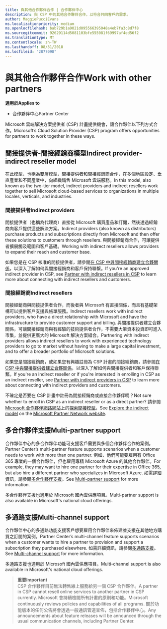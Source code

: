 ```yaml
---
title: 與其他合作夥伴合作 | 合作夥伴中心
description: 與 CSP 中的其他合作夥伴合作，以符合共同客戶的需求。
author: MaggiePucciEvans
ms.localizationpriority: medium
ms.openlocfilehash: bab729b1a9021d095566395048a4eb7fa3c8d7f8
ms.sourcegitcommit: 92629114d5081103bfe555081f69997af4ed56f2
ms.translationtype: MT
ms.contentlocale: zh-TW
ms.lasthandoff: 08/31/2018
ms.locfileid: "2877098"
---
```

# <a name="work-with-other-partners"></a><span data-ttu-id="805e7-103">與其他合作夥伴合作</span><span class="sxs-lookup"><span data-stu-id="805e7-103">Work with other partners</span></span>

**<span data-ttu-id="805e7-104">適用於</span><span class="sxs-lookup"><span data-stu-id="805e7-104">Applies to</span></span>**

-  <span data-ttu-id="805e7-105">合作夥伴中心</span><span class="sxs-lookup"><span data-stu-id="805e7-105">Partner Center</span></span>

<span data-ttu-id="805e7-106">Microsoft 雲端解決方案提供者 (CSP) 計畫提供機會，讓合作夥伴以下列方式合作。</span><span class="sxs-lookup"><span data-stu-id="805e7-106">Microsoft’s Cloud Solution Provider (CSP) program offers opportunities for partners to work together in these ways.</span></span>

## <a name="indirect-provider-indirect-reseller-model"></a><span data-ttu-id="805e7-107">間接提供者-間接經銷商模型</span><span class="sxs-lookup"><span data-stu-id="805e7-107">Indirect provider-indirect reseller model</span></span>

<span data-ttu-id="805e7-108">在此模型，也稱為雙層模型，間接提供者和間接經銷商合作，在多個地區設定、垂直產業和不同產業中，向組織銷售 Microsoft 雲端服務。</span><span class="sxs-lookup"><span data-stu-id="805e7-108">In this model, also known as the two-tier model, indirect providers and indirect resellers work together to sell Microsoft cloud-based services to organizations in multiple locales, verticals, and industries.</span></span> 

### <a name="indirect-providers"></a><span data-ttu-id="805e7-109">間接提供者</span><span class="sxs-lookup"><span data-stu-id="805e7-109">Indirect providers</span></span> 

<span data-ttu-id="805e7-110">間接提供者（也稱為代理商）直接從 Microsoft 購買產品和訂閱，然後透過經銷商向客戶提供這些解決方案。</span><span class="sxs-lookup"><span data-stu-id="805e7-110">Indirect providers (also known as distributors) purchase products and subscriptions directly from Microsoft and then offer these solutions to customers through resellers.</span></span> <span data-ttu-id="805e7-111">與間接經銷商合作，可讓提供者擴展觸及範圍和客戶基礎。</span><span class="sxs-lookup"><span data-stu-id="805e7-111">Working with indirect resellers allows providers to expand their reach and customer base.</span></span> 

<span data-ttu-id="805e7-112">如果您是在 CSP 核准的間接提供者，請參閱[在 CSP 中與間接經銷商建立合夥關係](indirect-provider-tasks-in-partner-center.md)，以深入了解如何與間接經銷商和客戶保持聯繫。</span><span class="sxs-lookup"><span data-stu-id="805e7-112">If you're an approved indirect provider in CSP, see [Partner with indirect resellers in CSP](indirect-provider-tasks-in-partner-center.md) to learn more about connecting with indirect resellers and customers.</span></span> 

### <a name="indirect-resellers"></a><span data-ttu-id="805e7-113">間接經銷商</span><span class="sxs-lookup"><span data-stu-id="805e7-113">Indirect resellers</span></span> 

<span data-ttu-id="805e7-114">間接經銷商與間接提供者合作，而後者與 Microsoft 有直接關係，而且有基礎架構可以提供客戶支援與帳單服務。</span><span class="sxs-lookup"><span data-stu-id="805e7-114">Indirect resellers work with indirect providers, who have a direct relationship with Microsoft and have the infrastructure to provide customer support and billing.</span></span> <span data-ttu-id="805e7-115">與間接提供者建立合夥關係，可讓間接經銷商與有經驗的技術提供者合作，不需要大筆資本投資即可進入市集，並提供更廣大的 Microsoft 解決方案組合。</span><span class="sxs-lookup"><span data-stu-id="805e7-115">Partnering with indirect providers allows indirect resellers to work with experienced technology providers to go to market without having to make a large capital investment, and to offer a broader portfolio of Microsoft solutions.</span></span> 

<span data-ttu-id="805e7-116">如果您是間接經銷商，或如果您有興趣註冊為 CSP 計畫的間接經銷商，請參閱[在 CSP 中與間接提供者建立合夥關係](indirect-reseller-tasks-in-partner-center.md)，以深入了解如何與間接提供者和客戶保持聯繫。</span><span class="sxs-lookup"><span data-stu-id="805e7-116">If you're an indirect reseller or if you're interested in enrolling in CSP as an indirect reseller, see [Partner with indirect providers in CSP](indirect-reseller-tasks-in-partner-center.md) to learn more about connecting with indirect providers and customers.</span></span>

<span data-ttu-id="805e7-117">不確定是否要在 CSP 計畫中註冊為間接經銷商或直接合作夥伴嗎？</span><span class="sxs-lookup"><span data-stu-id="805e7-117">Not sure whether to enroll in CSP as an indirect reseller or as a direct partner?</span></span> <span data-ttu-id="805e7-118">請參閱 [Microsoft 合作夥伴網路網站](https://partner.microsoft.com)上的[探索間接模型](https://partner.microsoft.com/cloud-solution-provider/indirect)。</span><span class="sxs-lookup"><span data-stu-id="805e7-118">See [Explore the indirect model](https://partner.microsoft.com/cloud-solution-provider/indirect) on the [Microsoft Partner Network website](https://partner.microsoft.com).</span></span>   

## <a name="multi-partner-support"></a><span data-ttu-id="805e7-119">多合作夥伴支援</span><span class="sxs-lookup"><span data-stu-id="805e7-119">Multi-partner support</span></span>

<span data-ttu-id="805e7-120">合作夥伴中心的多合作夥伴功能可支援客戶需要與多個合作夥伴合作的案例。</span><span class="sxs-lookup"><span data-stu-id="805e7-120">Partner Center’s multi-partner feature supports scenarios when a customer needs to work with more than one partner.</span></span> <span data-ttu-id="805e7-121">例如，他們可能要雇用有 Office 365 專業的一個合作夥伴，但也雇用專精 Microsoft Azure 的其他合作夥伴。</span><span class="sxs-lookup"><span data-stu-id="805e7-121">For example, they may want to hire one partner for their expertise in Office 365, but also hire a different partner who specializes in Microsoft Azure.</span></span> <span data-ttu-id="805e7-122">如需詳細資訊，請參閱[多合作夥伴支援](multipartner.md)。</span><span class="sxs-lookup"><span data-stu-id="805e7-122">See [Multi-partner support](multipartner.md) for more information.</span></span>

<span data-ttu-id="805e7-123">多合作夥伴支援也適用於 Microsoft 國內雲供應項目。</span><span class="sxs-lookup"><span data-stu-id="805e7-123">Multi-partner support is also available in Microsoft's national cloud offerings.</span></span> 

## <a name="multi-channel-support"></a><span data-ttu-id="805e7-124">多通路支援</span><span class="sxs-lookup"><span data-stu-id="805e7-124">Multi-channel support</span></span>

<span data-ttu-id="805e7-125">合作夥伴中心的多通路功能支援客戶想要雇用合作夥伴來佈建並支援在其他地方購買之訂閱的案例。</span><span class="sxs-lookup"><span data-stu-id="805e7-125">Partner Center’s multi-channel feature supports scenarios when a customer wants to hire a partner to provision and support a subscription they purchased elsewhere.</span></span> <span data-ttu-id="805e7-126">如需詳細資訊，請參閱[多通路支援](multichannel.md)。</span><span class="sxs-lookup"><span data-stu-id="805e7-126">See [Multi-channel support](multichannel.md) for more information.</span></span>

<span data-ttu-id="805e7-127">多通路支援也適用於 Microsoft 國內雲供應項目。</span><span class="sxs-lookup"><span data-stu-id="805e7-127">Multi-channel support is also available in Microsoft's national cloud offerings.</span></span>

>**<span data-ttu-id="805e7-128">重要</span><span class="sxs-lookup"><span data-stu-id="805e7-128">Important</span></span>**<br>
<span data-ttu-id="805e7-129">CSP 合作夥伴目前無法轉售線上服務給另一個 CSP 合作夥伴。</span><span class="sxs-lookup"><span data-stu-id="805e7-129">A partner in CSP cannot resell online services to another partner in CSP currently.</span></span> <span data-ttu-id="805e7-130">Microsoft 會持續檢閱所有計畫的原則和功能。</span><span class="sxs-lookup"><span data-stu-id="805e7-130">Microsoft continuously reviews policies and capabilities of all programs.</span></span> <span data-ttu-id="805e7-131">關於功能版本的任何公告將會透過一般通訊管道宣佈，包括合作夥伴中心。</span><span class="sxs-lookup"><span data-stu-id="805e7-131">Any announcements about feature releases will be announced through the usual communication channels, including Partner Center.</span></span> 

